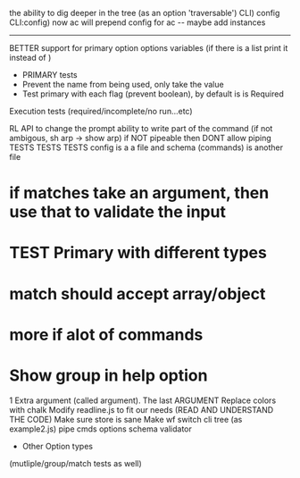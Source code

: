 
the ability to dig deeper in the tree (as an option 'traversable')
    CLI) config
    CLI:config) now ac will prepend config for ac
        -- maybe add instances

--------------

BETTER support for primary option options variables (if there is a list print it instead of <value>)
+ PRIMARY tests
+ Prevent the name from being used, only take the value
+ Test primary with each flag (prevent boolean), by default is is Required


Execution tests (required/incomplete/no run...etc)


RL API to change the prompt
ability to write part of the command (if not ambigous, sh arp -> show arp)
if NOT pipeable then DONT allow piping
TESTS TESTS TESTS
config is a a file and schema (commands) is another file
# if matches take an argument, then use that to validate the input
# TEST Primary with different types
# match should accept array/object
# more if alot of commands
# Show group in help option
1 Extra argument (called argument). The last ARGUMENT
Replace colors with chalk
Modify readline.js to fit our needs (READ AND UNDERSTAND THE CODE)
Make sure store is sane
Make wf switch cli tree (as example2.js)
pipe cmds options
schema validator



- Other Option types



(mutliple/group/match tests as well)
